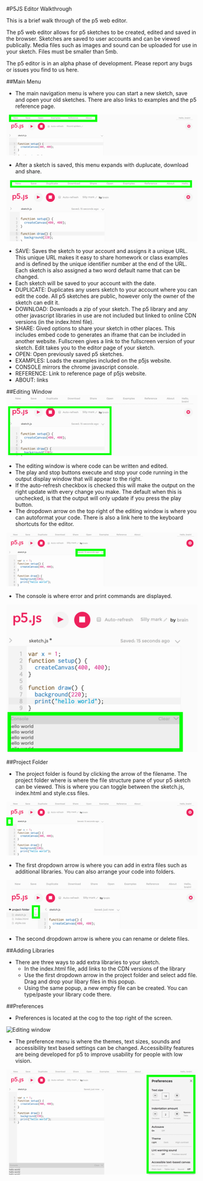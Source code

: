 #P5JS Editor Walkthrough

This is a brief walk through of the p5 web editor. 

The p5 web editor allows for p5 sketches to be created, edited and saved in the browser. Sketches are saved to user accounts and can be viewed publically. Media files such as images and sound can be uploaded for use in your sketch. Files must be smaller than 5mb.

The p5 editor is in an alpha phase of development. Please report any bugs or issues you find to us here. 

##Main Menu

- The main navigation menu is where you can start a new sketch, save and open your old sketches. There are also links to examples and the p5 reference page.

![Menu 1](images/1a.png)

- After a sketch is saved, this menu expands with duplucate, download and share.

![Menu 2](images/2a.png)

- SAVE: Saves the sketch to your account and assigns it a unique URL. This unique URL makes it easy to share homework or class examples and is defined by the unique identifier number at the end of the URL. Each sketch is also assigned a two word default name that can be changed.
- Each sketch will be saved to your account with the date.
- DUPLICATE: Duplicates any users sketch to your account where you can edit the code. All p5 sketches are public, however only the owner of the sketch can edit it.
- DOWNLOAD: Downloads a zip of your sketch. The p5 library and any other javascript libraries in use are not included but linked to online CDN versions (in the index.html file). 
- SHARE: Gived options to share your sketch in other places. This includes embed code to generates an iframe that can be included in another website. Fullscreen gives a link to the fullscreen version of your sketch. Edit takes you to the editor page of your sketch.
- OPEN: Open previously saved p5 sketches.
- EXAMPLES: Loads the examples included on the p5js website.
- CONSOLE mirrors the chrome javascript console. 
- REFERENCE: Link to reference page of p5js website.
- ABOUT: links

##Editing Window
![Editing window](images/3a.png)

- The editing window is where code can be written and edited. 
- The play and stop buttons execute and stop your code running in the output display window that will appear to the right.
- If the auto-refresh checkbox is checked this will make the output on the right update with every change you make. The default when this is unchecked, is that the output will only update if you press the play button.
- The dropdown arrow on the top right of the editing window is where you can autoformat your code. There is also a link here to the keyboard shortcuts for the editor.

![Editing window](images/4a.png)


- The console is where error and print commands are displayed.

![Editing window](images/5a.png)

##Project Folder

- The project folder is found by clicking the arrow of the filename. The project folder where is where the file structure pane of your p5 sketch can be viewed. This is where you can toggle between the sketch.js, index.html and style.css files.

![Project folder](images/8a.png)

- The first dropdown arrow is where you can add in extra files such as additional libraries. You can also arrange your code into folders. 

![Project folder dropdowns](images/9a.png)

- The second dropdown arrow is where you can rename or delete files. 

##Adding Libraries

- There are three ways to add extra libraries to your sketch. 
 	- In the index.html file, add links to the CDN versions of the library
	- Use the first dropdown arrow in the project folder and select add file. Drag and drop your libary files in this popup.
	- Using the same popup, a new empty file can be created. You can type/paste your library code there.


##Preferences

- Preferences is located at the cog to the top right of the screen. 

![Editing window](images/6a.png)

- The preference menu is where the themes, text sizes, sounds and accessibility text based settings can be changed. Accessibility features are being developed for p5 to improve usability for people with low vision.

![Editing window](images/7a.png)



